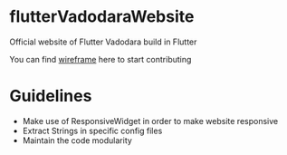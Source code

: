 # flutterVadodaraWebsite
Official website of Flutter Vadodara build in Flutter

You can find [wireframe](https://www.figma.com/file/IolMMmM7dzMGHjOXzrxMIY4w/Website?node-id=0%3A1) here to start contributing

# Guidelines
- Make use of ResponsiveWidget in order to make website responsive
- Extract Strings in specific config files
- Maintain the code modularity
